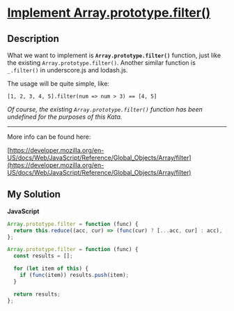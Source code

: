 # [Implement Array.prototype.filter()](https://www.codewars.com/kata/56dd9b84fe5754786f0014f7)

## Description

What we want to implement is **`Array.prototype.filter()`** function, just like the existing `Array.prototype.filter()`. Another similar function is `_.filter()` in underscore.js and lodash.js.

The usage will be quite simple, like:

    [1, 2, 3, 4, 5].filter(num => num > 3) == [4, 5]

_Of course, the existing `Array.prototype.filter()` function has been undefined for the purposes of this Kata._

---

More info can be found here:

[https://developer.mozilla.org/en-US/docs/Web/JavaScript/Reference/Global_Objects/Array/filter](https://developer.mozilla.org/en-US/docs/Web/JavaScript/Reference/Global_Objects/Array/filter)

## My Solution

**JavaScript**

```js
Array.prototype.filter = function (func) {
  return this.reduce((acc, cur) => (func(cur) ? [...acc, cur] : acc), []);
};
```

```js
Array.prototype.filter = function (func) {
  const results = [];

  for (let item of this) {
    if (func(item)) results.push(item);
  }

  return results;
};
```
